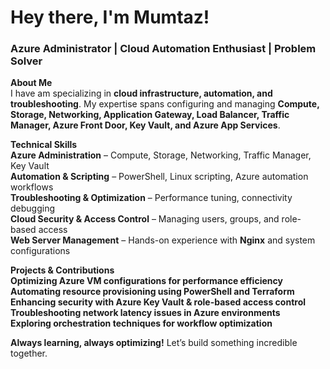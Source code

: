 # Hey there, I'm Mumtaz!  
### **Azure Administrator | Cloud Automation Enthusiast | Problem Solver**  

 **About Me**  
I have am specializing in **cloud infrastructure, automation, and troubleshooting**. My expertise spans configuring and managing **Compute, Storage, Networking, Application Gateway, Load Balancer, Traffic Manager, Azure Front Door, Key Vault, and Azure App Services**.  

 **Technical Skills**  
**Azure Administration** – Compute, Storage, Networking, Traffic Manager, Key Vault  
**Automation & Scripting** – PowerShell, Linux scripting, Azure automation workflows  
**Troubleshooting & Optimization** – Performance tuning, connectivity debugging  
**Cloud Security & Access Control** – Managing users, groups, and role-based access  
**Web Server Management** – Hands-on experience with **Nginx** and system configurations  

 **Projects & Contributions**  
 **Optimizing Azure VM configurations for performance efficiency**  
 **Automating resource provisioning using PowerShell and Terraform**  
 **Enhancing security with Azure Key Vault & role-based access control**  
 **Troubleshooting network latency issues in Azure environments**  
 **Exploring orchestration techniques for workflow optimization**  

 **Always learning, always optimizing!** Let’s build something incredible together.  
